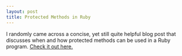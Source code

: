 ```yaml
---
layout: post
title: Protected Methods in Ruby
---
```


<p>I randomly came across a concise, yet still quite helpful blog post that discusses when and how protected methods can be used in a Ruby program. <a href="http://nithinbekal.com/posts/ruby-protected-methods/">Check it out here.</a></p>
